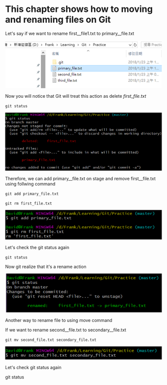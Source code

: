 # This chapter shows how to moving and renaming files on Git

Let's say if we want to rename first\_\_file1.txt to primary\_\_file.txt

![](/assets/rename)

Now you will notice that Git will treat this action as delete _first\_file.txt_

`git status`

![](/assets/GitRenameCheck)

Therefore, we can add primary\_\_file.txt on stage and remove first\_\_file.txt using follwing command

`git add primary_file.txt`

`git rm first_file.txt`

![](/assets/addRevmoe)

Let's check the git status again

`git status`

Now git realize that it's a rename action

![](/assets/checkagain)

Another way to rename file to using move command

If we want to rename second\_\_file.txt to secondary\_\_file.txt

`git mv second_file.txt secondary_file.txt`

![](/assets/move)

Let's check git status again

git status



